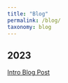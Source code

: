 ```yaml
---
title: "Blog"
permalink: /blog/
taxonomy: blog
---
```


## 2023
[Intro Blog Post](/_posts/2023-01-05-hi-everyone.md)
